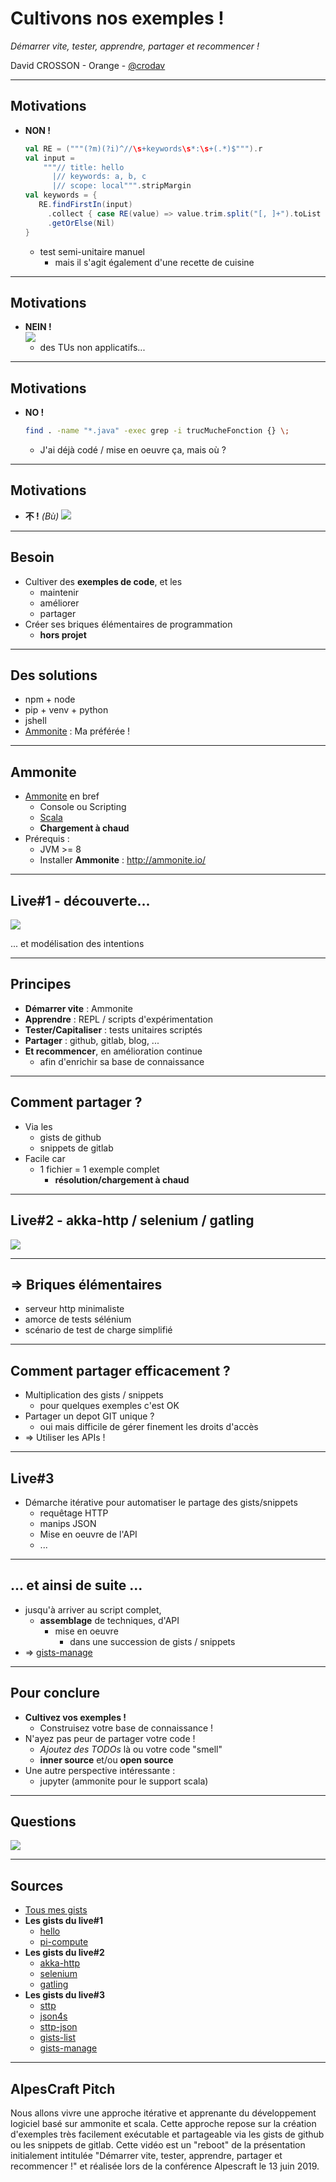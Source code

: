 # Cultivons nos exemples !
_Démarrer vite, tester, apprendre, partager et recommencer !_

David CROSSON - Orange - [@crodav](https://twitter.com/crodav)

---

## Motivations

- **NON !**
  ```scala
  val RE = ("""(?m)(?i)^//\s+keywords\s*:\s+(.*)$""").r
  val input = 
      """// title: hello
        |// keywords: a, b, c
        |// scope: local""".stripMargin
  val keywords = { 
     RE.findFirstIn(input)
       .collect { case RE(value) => value.trim.split("[, ]+").toList }
       .getOrElse(Nil)
  }
  ```
  - test semi-unitaire manuel
    - mais il s'agit également d'une recette de cuisine

---

## Motivations

- **NEIN !**  
  ![](captures/NO-1.png)
  - des TUs non applicatifs...

---

## Motivations

- **NO !**
  ```bash
  find . -name "*.java" -exec grep -i trucMucheFonction {} \;
  ```
  - J'ai déjà codé / mise en oeuvre ça, mais où ?

---

## Motivations

- **不 !** _(Bù)_
  ![](captures/NO-2.png)

---

## Besoin

- Cultiver des **exemples de code**, et les 
  - maintenir
  - améliorer
  - partager
- Créer ses briques élémentaires de programmation
  - **hors projet**

---

## Des solutions

- npm + node
- pip + venv + python
- jshell
- [Ammonite](http://ammonite.io/) : Ma préférée !

---

## Ammonite 

- [Ammonite](http://ammonite.io/) en bref
  - Console ou Scripting
  - [Scala](https://www.scala-lang.org/)
  - **Chargement à chaud**
- Prérequis :
  - JVM >= 8
  - Installer **Ammonite** : http://ammonite.io/

---

## Live#1 - découverte...

![](captures/ammonite-small.png)

... et modélisation des intentions

---

## Principes

- **Démarrer vite** : Ammonite
- **Apprendre** : REPL / scripts d'expérimentation
- **Tester/Capitaliser** : tests unitaires scriptés
- **Partager** : github, gitlab, blog, ...
- **Et recommencer**, en amélioration continue
  - afin d'enrichir sa base de connaissance

---

## Comment partager ?

- Via les 
  - gists de github
  - snippets de gitlab
- Facile car
  - 1 fichier = 1 exemple complet
    - **résolution/chargement à chaud**

---

## Live#2 - akka-http / selenium / gatling

![](captures/gatling.png)

---

## => Briques élémentaires

- serveur http minimaliste
- amorce de tests sélénium
- scénario de test de charge  simplifié

---

## Comment partager efficacement ?

- Multiplication des gists / snippets
  - pour quelques exemples c'est OK
- Partager un depot GIT unique ?
  - oui mais difficile de gérer finement les droits d'accès
- => Utiliser les APIs !

---

## Live#3

- Démarche itérative pour automatiser le partage des gists/snippets
  - requêtage HTTP
  - manips JSON
  - Mise en oeuvre de l'API
  - ...

---

## ... et ainsi de suite ...

- jusqu'à arriver au script complet,
  - **assemblage** de techniques, d'API
    - mise en oeuvre
      - dans une succession de gists / snippets
- => [gists-manage](https://gist.github.com/dacr/c525e743825ef10afe1e6bc72737554b)

---

## Pour conclure

- **Cultivez vos exemples !**
  - Construisez votre base de connaissance !
- N'ayez pas peur de partager votre code !
  - _Ajoutez des TODOs_ là ou votre code "smell"
  - **inner source** et/ou **open source**
- Une autre perspective intéressante :
  - jupyter (ammonite pour le support scala)

---

## Questions

![](captures/question.png)

---

## Sources

- [Tous mes gists](https://gist.github.com/dacr)
- **Les gists du live#1**
  - [hello](https://gist.github.com/dacr/803127034b6457fe2648e35fcc79acf1)
  - [pi-compute](https://gist.github.com/dacr/cb218633c2e872950a6f077be62d70f1)
- **Les gists du live#2**
  - [akka-http](https://gist.github.com/dacr/046bdee39a9ec3e513612a21d300677a)
  - [selenium](https://gist.github.com/dacr/8b01bb55d2a36c03f1ec096986ecb6ae)
  - [gatling](https://gist.github.com/dacr/a3c9c549b07a26a7d3d0ab8e89b5255b)
- **Les gists du live#3**
  - [sttp](https://gist.github.com/dacr/d7fc9d8f8607f0adebda553dfe185bff)
  - [json4s](https://gist.github.com/dacr/a3c6a53fbb6cd20a60a821af70635e99)
  - [sttp-json](https://gist.github.com/dacr/7a4dc5c4eafce54264e4f578df4334bb)
  - [gists-list](https://gist.github.com/dacr/5de34df6e63f0ec797ead103603aa278)
  - [gists-manage](https://gist.github.com/dacr/c525e743825ef10afe1e6bc72737554b)

---

## AlpesCraft Pitch

Nous allons vivre une approche itérative et apprenante du développement logiciel basé sur ammonite et scala.
Cette approche repose sur la création d'exemples très facilement exécutable et partageable via les gists de github
ou les snippets de gitlab.
Cette vidéo est un "reboot" de la présentation initialement intitulée "Démarrer vite, tester, apprendre, partager 
et recommencer !" et réalisée lors de la conférence Alpescraft le 13 juin 2019.

